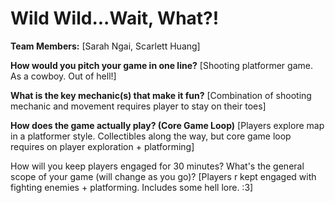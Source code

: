 # Wild Wild...Wait, What?!

**Team Members:** [Sarah Ngai, Scarlett Huang]

**How would you pitch your game in one line?**
[Shooting platformer game. As a cowboy. Out of hell!]

**What is the key mechanic(s) that make it fun?**
[Combination of shooting mechanic and movement requires player to stay on their toes]

**How does the game actually play? (Core Game Loop)**
[Players explore map in a platformer style. Collectibles along the way, but core game loop requires on player exploration + platforming]

How will you keep players engaged for 30 minutes? What's the general scope of your game (will change as you go)?
[Players r kept engaged with fighting enemies + platforming. Includes some hell lore. :3]
